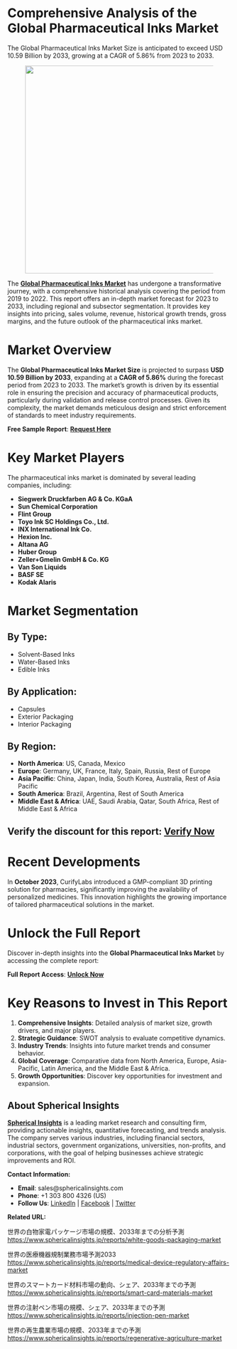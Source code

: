 <h1 id="5889" class="pw-post-title fo fp fq bf fr fs ft fu fv fw fx fy fz ga gb gc gd ge gf gg gh gi gj gk gl gm gn go gp gq bk" data-testid="storyTitle" data-selectable-paragraph="">Comprehensive Analysis of the Global Pharmaceutical Inks Market</h1>
<p id="48d2" class="pw-post-body-paragraph la lb fq lc b ld le lf lg lh li lj lk ll lm ln lo lp lq lr ls lt lu lv lw lx fj bk" data-selectable-paragraph="">The Global Pharmaceutical Inks Market Size is anticipated to exceed USD 10.59 Billion by 2033, growing at a CAGR of 5.86% from 2023 to 2033.</p>
<figure class="mb mc md me mf mg ly lz paragraph-image">
<div class="mh mi ed mj bh mk" tabindex="0">
<div class="ly lz ma"><picture><source srcset="https://miro.medium.com/v2/resize:fit:640/format:webp/1*AVjB6jb-ux71Zr8BWhbXXQ.jpeg 640w, https://miro.medium.com/v2/resize:fit:720/format:webp/1*AVjB6jb-ux71Zr8BWhbXXQ.jpeg 720w, https://miro.medium.com/v2/resize:fit:750/format:webp/1*AVjB6jb-ux71Zr8BWhbXXQ.jpeg 750w, https://miro.medium.com/v2/resize:fit:786/format:webp/1*AVjB6jb-ux71Zr8BWhbXXQ.jpeg 786w, https://miro.medium.com/v2/resize:fit:828/format:webp/1*AVjB6jb-ux71Zr8BWhbXXQ.jpeg 828w, https://miro.medium.com/v2/resize:fit:1100/format:webp/1*AVjB6jb-ux71Zr8BWhbXXQ.jpeg 1100w, https://miro.medium.com/v2/resize:fit:1400/format:webp/1*AVjB6jb-ux71Zr8BWhbXXQ.jpeg 1400w" type="image/webp" sizes="(min-resolution: 4dppx) and (max-width: 700px) 50vw, (-webkit-min-device-pixel-ratio: 4) and (max-width: 700px) 50vw, (min-resolution: 3dppx) and (max-width: 700px) 67vw, (-webkit-min-device-pixel-ratio: 3) and (max-width: 700px) 65vw, (min-resolution: 2.5dppx) and (max-width: 700px) 80vw, (-webkit-min-device-pixel-ratio: 2.5) and (max-width: 700px) 80vw, (min-resolution: 2dppx) and (max-width: 700px) 100vw, (-webkit-min-device-pixel-ratio: 2) and (max-width: 700px) 100vw, 700px" /><source srcset="https://miro.medium.com/v2/resize:fit:640/1*AVjB6jb-ux71Zr8BWhbXXQ.jpeg 640w, https://miro.medium.com/v2/resize:fit:720/1*AVjB6jb-ux71Zr8BWhbXXQ.jpeg 720w, https://miro.medium.com/v2/resize:fit:750/1*AVjB6jb-ux71Zr8BWhbXXQ.jpeg 750w, https://miro.medium.com/v2/resize:fit:786/1*AVjB6jb-ux71Zr8BWhbXXQ.jpeg 786w, https://miro.medium.com/v2/resize:fit:828/1*AVjB6jb-ux71Zr8BWhbXXQ.jpeg 828w, https://miro.medium.com/v2/resize:fit:1100/1*AVjB6jb-ux71Zr8BWhbXXQ.jpeg 1100w, https://miro.medium.com/v2/resize:fit:1400/1*AVjB6jb-ux71Zr8BWhbXXQ.jpeg 1400w" sizes="(min-resolution: 4dppx) and (max-width: 700px) 50vw, (-webkit-min-device-pixel-ratio: 4) and (max-width: 700px) 50vw, (min-resolution: 3dppx) and (max-width: 700px) 67vw, (-webkit-min-device-pixel-ratio: 3) and (max-width: 700px) 65vw, (min-resolution: 2.5dppx) and (max-width: 700px) 80vw, (-webkit-min-device-pixel-ratio: 2.5) and (max-width: 700px) 80vw, (min-resolution: 2dppx) and (max-width: 700px) 100vw, (-webkit-min-device-pixel-ratio: 2) and (max-width: 700px) 100vw, 700px" data-testid="og" /><img class="bh ki ml c" src="https://miro.medium.com/v2/resize:fit:945/1*AVjB6jb-ux71Zr8BWhbXXQ.jpeg" alt="" width="700" height="467" /></picture></div>
</div>
</figure>
<p id="ee74" class="pw-post-body-paragraph la lb fq lc b ld le lf lg lh li lj lk ll lm ln lo lp lq lr ls lt lu lv lw lx fj bk" data-selectable-paragraph="">The&nbsp;<a class="af mm" href="https://www.sphericalinsights.com/reports/pharmaceutical-inks-market" target="_blank" rel="noopener ugc nofollow"><strong class="lc fr">Global Pharmaceutical Inks Market</strong></a>&nbsp;has undergone a transformative journey, with a comprehensive historical analysis covering the period from 2019 to 2022. This report offers an in-depth market forecast for 2023 to 2033, including regional and subsector segmentation. It provides key insights into pricing, sales volume, revenue, historical growth trends, gross margins, and the future outlook of the pharmaceutical inks market.</p>
<h1 id="fe59" class="mn mo fq bf mp mq mr ms mt mu mv mw mx my mz na nb nc nd ne nf ng nh ni nj nk bk" data-selectable-paragraph="">Market Overview</h1>
<p id="4543" class="pw-post-body-paragraph la lb fq lc b ld nl lf lg lh nm lj lk ll nn ln lo lp no lr ls lt np lv lw lx fj bk" data-selectable-paragraph="">The&nbsp;<strong class="lc fr">Global Pharmaceutical Inks Market Size</strong>&nbsp;is projected to surpass&nbsp;<strong class="lc fr">USD 10.59 Billion by 2033</strong>, expanding at a&nbsp;<strong class="lc fr">CAGR of 5.86%</strong>&nbsp;during the forecast period from 2023 to 2033. The market&rsquo;s growth is driven by its essential role in ensuring the precision and accuracy of pharmaceutical products, particularly during validation and release control processes. Given its complexity, the market demands meticulous design and strict enforcement of standards to meet industry requirements.</p>
<p id="5e79" class="pw-post-body-paragraph la lb fq lc b ld le lf lg lh li lj lk ll lm ln lo lp lq lr ls lt lu lv lw lx fj bk" data-selectable-paragraph=""><strong class="lc fr">Free Sample Report</strong>:&nbsp;<a class="af mm" href="https://www.sphericalinsights.com/request-sample/7741" target="_blank" rel="noopener ugc nofollow"><strong class="lc fr">Request Here</strong></a></p>
<h1 id="c20e" class="mn mo fq bf mp mq mr ms mt mu mv mw mx my mz na nb nc nd ne nf ng nh ni nj nk bk" data-selectable-paragraph="">Key Market Players</h1>
<p id="aeb2" class="pw-post-body-paragraph la lb fq lc b ld nl lf lg lh nm lj lk ll nn ln lo lp no lr ls lt np lv lw lx fj bk" data-selectable-paragraph="">The pharmaceutical inks market is dominated by several leading companies, including:</p>
<ul class="">
<li id="940f" class="la lb fq lc b ld le lf lg lh li lj lk ll lm ln lo lp lq lr ls lt lu lv lw lx nq nr ns bk" data-selectable-paragraph=""><strong class="lc fr">Siegwerk Druckfarben AG &amp; Co. KGaA</strong></li>
<li id="3d30" class="la lb fq lc b ld nt lf lg lh nu lj lk ll nv ln lo lp nw lr ls lt nx lv lw lx nq nr ns bk" data-selectable-paragraph=""><strong class="lc fr">Sun Chemical Corporation</strong></li>
<li id="1804" class="la lb fq lc b ld nt lf lg lh nu lj lk ll nv ln lo lp nw lr ls lt nx lv lw lx nq nr ns bk" data-selectable-paragraph=""><strong class="lc fr">Flint Group</strong></li>
<li id="fea1" class="la lb fq lc b ld nt lf lg lh nu lj lk ll nv ln lo lp nw lr ls lt nx lv lw lx nq nr ns bk" data-selectable-paragraph=""><strong class="lc fr">Toyo Ink SC Holdings Co., Ltd.</strong></li>
<li id="1759" class="la lb fq lc b ld nt lf lg lh nu lj lk ll nv ln lo lp nw lr ls lt nx lv lw lx nq nr ns bk" data-selectable-paragraph=""><strong class="lc fr">INX International Ink Co.</strong></li>
<li id="7e1d" class="la lb fq lc b ld nt lf lg lh nu lj lk ll nv ln lo lp nw lr ls lt nx lv lw lx nq nr ns bk" data-selectable-paragraph=""><strong class="lc fr">Hexion Inc.</strong></li>
<li id="5ba0" class="la lb fq lc b ld nt lf lg lh nu lj lk ll nv ln lo lp nw lr ls lt nx lv lw lx nq nr ns bk" data-selectable-paragraph=""><strong class="lc fr">Altana AG</strong></li>
<li id="2171" class="la lb fq lc b ld nt lf lg lh nu lj lk ll nv ln lo lp nw lr ls lt nx lv lw lx nq nr ns bk" data-selectable-paragraph=""><strong class="lc fr">Huber Group</strong></li>
<li id="651f" class="la lb fq lc b ld nt lf lg lh nu lj lk ll nv ln lo lp nw lr ls lt nx lv lw lx nq nr ns bk" data-selectable-paragraph=""><strong class="lc fr">Zeller+Gmelin GmbH &amp; Co. KG</strong></li>
<li id="1b54" class="la lb fq lc b ld nt lf lg lh nu lj lk ll nv ln lo lp nw lr ls lt nx lv lw lx nq nr ns bk" data-selectable-paragraph=""><strong class="lc fr">Van Son Liquids</strong></li>
<li id="dad5" class="la lb fq lc b ld nt lf lg lh nu lj lk ll nv ln lo lp nw lr ls lt nx lv lw lx nq nr ns bk" data-selectable-paragraph=""><strong class="lc fr">BASF SE</strong></li>
<li id="d6b0" class="la lb fq lc b ld nt lf lg lh nu lj lk ll nv ln lo lp nw lr ls lt nx lv lw lx nq nr ns bk" data-selectable-paragraph=""><strong class="lc fr">Kodak Alaris</strong></li>
</ul>
<h1 id="7667" class="mn mo fq bf mp mq mr ms mt mu mv mw mx my mz na nb nc nd ne nf ng nh ni nj nk bk" data-selectable-paragraph="">Market Segmentation</h1>
<h2 id="e118" class="ny mo fq bf mp nz oa ob mt oc od oe mx ll of og oh lp oi oj ok lt ol om on oo bk" data-selectable-paragraph="">By Type:</h2>
<ul class="">
<li id="1fe9" class="la lb fq lc b ld nl lf lg lh nm lj lk ll nn ln lo lp no lr ls lt np lv lw lx nq nr ns bk" data-selectable-paragraph="">Solvent-Based Inks</li>
<li id="efb6" class="la lb fq lc b ld nt lf lg lh nu lj lk ll nv ln lo lp nw lr ls lt nx lv lw lx nq nr ns bk" data-selectable-paragraph="">Water-Based Inks</li>
<li id="e231" class="la lb fq lc b ld nt lf lg lh nu lj lk ll nv ln lo lp nw lr ls lt nx lv lw lx nq nr ns bk" data-selectable-paragraph="">Edible Inks</li>
</ul>
<h2 id="62f1" class="ny mo fq bf mp nz oa ob mt oc od oe mx ll of og oh lp oi oj ok lt ol om on oo bk" data-selectable-paragraph="">By Application:</h2>
<ul class="">
<li id="8366" class="la lb fq lc b ld nl lf lg lh nm lj lk ll nn ln lo lp no lr ls lt np lv lw lx nq nr ns bk" data-selectable-paragraph="">Capsules</li>
<li id="01cc" class="la lb fq lc b ld nt lf lg lh nu lj lk ll nv ln lo lp nw lr ls lt nx lv lw lx nq nr ns bk" data-selectable-paragraph="">Exterior Packaging</li>
<li id="d71a" class="la lb fq lc b ld nt lf lg lh nu lj lk ll nv ln lo lp nw lr ls lt nx lv lw lx nq nr ns bk" data-selectable-paragraph="">Interior Packaging</li>
</ul>
<h2 id="14f8" class="ny mo fq bf mp nz oa ob mt oc od oe mx ll of og oh lp oi oj ok lt ol om on oo bk" data-selectable-paragraph="">By Region:</h2>
<ul class="">
<li id="02a1" class="la lb fq lc b ld nl lf lg lh nm lj lk ll nn ln lo lp no lr ls lt np lv lw lx nq nr ns bk" data-selectable-paragraph=""><strong class="lc fr">North America</strong>: US, Canada, Mexico</li>
<li id="e8da" class="la lb fq lc b ld nt lf lg lh nu lj lk ll nv ln lo lp nw lr ls lt nx lv lw lx nq nr ns bk" data-selectable-paragraph=""><strong class="lc fr">Europe</strong>: Germany, UK, France, Italy, Spain, Russia, Rest of Europe</li>
<li id="19d7" class="la lb fq lc b ld nt lf lg lh nu lj lk ll nv ln lo lp nw lr ls lt nx lv lw lx nq nr ns bk" data-selectable-paragraph=""><strong class="lc fr">Asia Pacific</strong>: China, Japan, India, South Korea, Australia, Rest of Asia Pacific</li>
<li id="02c2" class="la lb fq lc b ld nt lf lg lh nu lj lk ll nv ln lo lp nw lr ls lt nx lv lw lx nq nr ns bk" data-selectable-paragraph=""><strong class="lc fr">South America</strong>: Brazil, Argentina, Rest of South America</li>
<li id="0dae" class="la lb fq lc b ld nt lf lg lh nu lj lk ll nv ln lo lp nw lr ls lt nx lv lw lx nq nr ns bk" data-selectable-paragraph=""><strong class="lc fr">Middle East &amp; Africa</strong>: UAE, Saudi Arabia, Qatar, South Africa, Rest of Middle East &amp; Africa</li>
</ul>
<h2 id="8e4b" class="ny mo fq bf mp nz oa ob mt oc od oe mx ll of og oh lp oi oj ok lt ol om on oo bk" data-selectable-paragraph="">Verify the discount for this report:&nbsp;<a class="af mm" href="https://www.sphericalinsights.com/request-discount/7741" target="_blank" rel="noopener ugc nofollow">Verify Now</a></h2>
<h1 id="d835" class="mn mo fq bf mp mq mr ms mt mu mv mw mx my mz na nb nc nd ne nf ng nh ni nj nk bk" data-selectable-paragraph="">Recent Developments</h1>
<p id="0838" class="pw-post-body-paragraph la lb fq lc b ld nl lf lg lh nm lj lk ll nn ln lo lp no lr ls lt np lv lw lx fj bk" data-selectable-paragraph="">In&nbsp;<strong class="lc fr">October 2023</strong>, CurifyLabs introduced a GMP-compliant 3D printing solution for pharmacies, significantly improving the availability of personalized medicines. This innovation highlights the growing importance of tailored pharmaceutical solutions in the market.</p>
<h1 id="86bd" class="mn mo fq bf mp mq mr ms mt mu mv mw mx my mz na nb nc nd ne nf ng nh ni nj nk bk" data-selectable-paragraph="">Unlock the Full Report</h1>
<p id="dd0e" class="pw-post-body-paragraph la lb fq lc b ld nl lf lg lh nm lj lk ll nn ln lo lp no lr ls lt np lv lw lx fj bk" data-selectable-paragraph="">Discover in-depth insights into the&nbsp;<strong class="lc fr">Global Pharmaceutical Inks Market</strong>&nbsp;by accessing the complete report:</p>
<p id="525e" class="pw-post-body-paragraph la lb fq lc b ld le lf lg lh li lj lk ll lm ln lo lp lq lr ls lt lu lv lw lx fj bk" data-selectable-paragraph=""><strong class="lc fr">Full Report Access</strong>:&nbsp;<a class="af mm" href="https://www.sphericalinsights.com/reports/pharmaceutical-inks-market" target="_blank" rel="noopener ugc nofollow"><strong class="lc fr">Unlock Now</strong></a></p>
<h1 id="e52d" class="mn mo fq bf mp mq mr ms mt mu mv mw mx my mz na nb nc nd ne nf ng nh ni nj nk bk" data-selectable-paragraph="">Key Reasons to Invest in This Report</h1>
<ol class="">
<li id="e13e" class="la lb fq lc b ld nl lf lg lh nm lj lk ll nn ln lo lp no lr ls lt np lv lw lx op nr ns bk" data-selectable-paragraph=""><strong class="lc fr">Comprehensive Insights</strong>: Detailed analysis of market size, growth drivers, and major players.</li>
<li id="1c35" class="la lb fq lc b ld nt lf lg lh nu lj lk ll nv ln lo lp nw lr ls lt nx lv lw lx op nr ns bk" data-selectable-paragraph=""><strong class="lc fr">Strategic Guidance</strong>: SWOT analysis to evaluate competitive dynamics.</li>
<li id="f4db" class="la lb fq lc b ld nt lf lg lh nu lj lk ll nv ln lo lp nw lr ls lt nx lv lw lx op nr ns bk" data-selectable-paragraph=""><strong class="lc fr">Industry Trends</strong>: Insights into future market trends and consumer behavior.</li>
<li id="3ad4" class="la lb fq lc b ld nt lf lg lh nu lj lk ll nv ln lo lp nw lr ls lt nx lv lw lx op nr ns bk" data-selectable-paragraph=""><strong class="lc fr">Global Coverage</strong>: Comparative data from North America, Europe, Asia-Pacific, Latin America, and the Middle East &amp; Africa.</li>
<li id="c79b" class="la lb fq lc b ld nt lf lg lh nu lj lk ll nv ln lo lp nw lr ls lt nx lv lw lx op nr ns bk" data-selectable-paragraph=""><strong class="lc fr">Growth Opportunities</strong>: Discover key opportunities for investment and expansion.</li>
</ol>
<h2 id="9ab1" class="ny mo fq bf mp nz oa ob mt oc od oe mx ll of og oh lp oi oj ok lt ol om on oo bk" data-selectable-paragraph="">About Spherical Insights</h2>
<p id="a1e5" class="pw-post-body-paragraph la lb fq lc b ld nl lf lg lh nm lj lk ll nn ln lo lp no lr ls lt np lv lw lx fj bk" data-selectable-paragraph=""><a class="af mm" href="https://www.sphericalinsights.com/" target="_blank" rel="noopener ugc nofollow"><strong class="lc fr">Spherical Insights</strong></a>&nbsp;is a leading market research and consulting firm, providing actionable insights, quantitative forecasting, and trends analysis. The company serves various industries, including financial sectors, industrial sectors, government organizations, universities, non-profits, and corporations, with the goal of helping businesses achieve strategic improvements and ROI.</p>
<p id="4bae" class="pw-post-body-paragraph la lb fq lc b ld le lf lg lh li lj lk ll lm ln lo lp lq lr ls lt lu lv lw lx fj bk" data-selectable-paragraph=""><strong class="lc fr">Contact Information:</strong></p>
<ul class="">
<li id="b055" class="la lb fq lc b ld le lf lg lh li lj lk ll lm ln lo lp lq lr ls lt lu lv lw lx nq nr ns bk" data-selectable-paragraph=""><strong class="lc fr">Email</strong>: sales@sphericalinsights.com</li>
<li id="f212" class="la lb fq lc b ld nt lf lg lh nu lj lk ll nv ln lo lp nw lr ls lt nx lv lw lx nq nr ns bk" data-selectable-paragraph=""><strong class="lc fr">Phone</strong>: +1 303 800 4326 (US)</li>
<li id="cdb3" class="la lb fq lc b ld nt lf lg lh nu lj lk ll nv ln lo lp nw lr ls lt nx lv lw lx nq nr ns bk" data-selectable-paragraph=""><strong class="lc fr">Follow Us</strong>:&nbsp;<a class="af mm" href="https://www.linkedin.com/company/spherical-insight/" target="_blank" rel="noopener ugc nofollow">LinkedIn</a>&nbsp;|&nbsp;<a class="af mm" href="https://www.facebook.com/sphericalinsights22" target="_blank" rel="noopener ugc nofollow">Facebook</a>&nbsp;|&nbsp;<a class="af mm" href="https://twitter.com/SInsights_US" target="_blank" rel="noopener ugc nofollow">Twitter</a></li>
</ul>
<p id="ec71" class="pw-post-body-paragraph la lb fq lc b ld le lf lg lh li lj lk ll lm ln lo lp lq lr ls lt lu lv lw lx fj bk" data-selectable-paragraph=""><strong class="lc fr">Related URL:</strong></p>
<p id="a682" class="pw-post-body-paragraph la lb fq lc b ld le lf lg lh li lj lk ll lm ln lo lp lq lr ls lt lu lv lw lx fj bk" data-selectable-paragraph="">世界の白物家電パッケージ市場の規模、2033年までの分析予測<br /><a class="af mm" href="https://www.sphericalinsights.jp/reports/white-goods-packaging-market" target="_blank" rel="noopener ugc nofollow">https://www.sphericalinsights.jp/reports/white-goods-packaging-market</a></p>
<p id="e67f" class="pw-post-body-paragraph la lb fq lc b ld le lf lg lh li lj lk ll lm ln lo lp lq lr ls lt lu lv lw lx fj bk" data-selectable-paragraph="">世界の医療機器規制業務市場予測2033<br /><a class="af mm" href="https://www.sphericalinsights.jp/reports/medical-device-regulatory-affairs-market" target="_blank" rel="noopener ugc nofollow">https://www.sphericalinsights.jp/reports/medical-device-regulatory-affairs-market</a></p>
<p id="6093" class="pw-post-body-paragraph la lb fq lc b ld le lf lg lh li lj lk ll lm ln lo lp lq lr ls lt lu lv lw lx fj bk" data-selectable-paragraph="">世界のスマートカード材料市場の動向、シェア、2033年までの予測<br /><a class="af mm" href="https://www.sphericalinsights.jp/reports/smart-card-materials-market" target="_blank" rel="noopener ugc nofollow">https://www.sphericalinsights.jp/reports/smart-card-materials-market</a></p>
<p id="4d95" class="pw-post-body-paragraph la lb fq lc b ld le lf lg lh li lj lk ll lm ln lo lp lq lr ls lt lu lv lw lx fj bk" data-selectable-paragraph="">世界の注射ペン市場の規模、シェア、2033年までの予測<br /><a class="af mm" href="https://www.sphericalinsights.jp/reports/injection-pen-market" target="_blank" rel="noopener ugc nofollow">https://www.sphericalinsights.jp/reports/injection-pen-market</a></p>
<p id="c914" class="pw-post-body-paragraph la lb fq lc b ld le lf lg lh li lj lk ll lm ln lo lp lq lr ls lt lu lv lw lx fj bk" data-selectable-paragraph="">世界の再生農業市場の規模、2033年までの予測<br /><a class="af mm" href="https://www.sphericalinsights.jp/reports/regenerative-agriculture-market" target="_blank" rel="noopener ugc nofollow">https://www.sphericalinsights.jp/reports/regenerative-agriculture-market</a></p>
